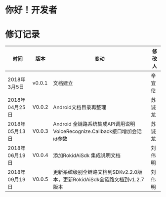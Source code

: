 # 你好！开发者

# 修订记录

时间|版本|变动|修改人
---|---|---|---|
2018年3月5日|v0.0.1|文档建立|辛宜伦
2018年04月25日|V0.0.2|Android文档目录再整理|苏诚龙
2018年05月13日|V0.0.3|Android 全链路系统集成API调用说明VoiceRecognize.Callback接口增加会话id参数|苏诚龙
2018年06月19日|V0.0.4|添加RokidAiSdk 集成说明文档  |刘伟明
2018年09月19日|V0.0.5|更新系统级别全链路文档到SDKv2.2.0版本，更新RokidAiSdk全链路文档到v1.2.7版本 |刘伟明
